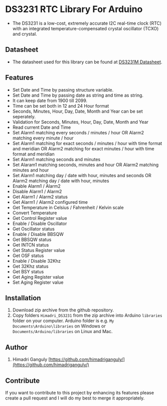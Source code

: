 # DS3231 RTC Library For Arduino

 * The DS3231 is a low-cost, extremely accurate I2C real-time clock (RTC) with an integrated temperature-compensated crystal oscillator (TCXO) and crystal.

 ## Datasheet
* The datasheet used for this library can be found at [DS3231M Datasheet](https://datasheets.maximintegrated.com/en/ds/DS3231M.pdf).

## Features

* Set Date and Time by passing structure variable.
* Set Date and Time by passing date as string and time as string.
* It can keep date from 1900 till 2099.
* Time can be set both in 12 and 24 Hour format
* Seconds, Minutes, Hour, Day, Date, Month and Year can be set seperately.
* Validation for Seconds, Minutes, Hour, Day, Date, Month and Year
* Read current Date and Time
* Set Alarm1 matching every seconds / minutes / hour OR Alarm2 matching every minute / hour
* Set Alarm1 matching for exact seconds / minutes / hour with time format and meridian OR Alarm2 matching for exact minutes / hour with time format and meridian
* Set Alarm1 matching seconds and minutes
* Set Alaram1 matching seconds, minutes and hour OR Alarm2 matching minutes and hour
* Set Alarm1 matching day / date with hour, minutes and seconds OR Alarm2 matching day / date with hour, minutes
* Enable Alarm1 / Alarm2
* Disable Alarm1 / Alarm2
* Get Alarm1 / Alarm2 status
* Get Alarm1 / Alarm2 configured time
* Get Temperature in Celsius / Fahrenheit / Kelvin scale
* Convert Temperature
* Get Control Register value
* Enable / Disable Oscillator
* Get Oscillator status
* Enable / Disable BBSQW
* Get BBSQW status
* Get INTCN status
* Get Status Register value
* Get OSF status
* Enable / Disable 32Khz
* Get 32Khz status
* Get BSY status
* Get Aging Register value
* Set Aging Register value

## Installation

1. Download zip archive from the github repository.
2. Copy folders `Himadri_DS3231` from the zip archive into Arduino `libraries` folder on your computer. Arduino folder is e.g. `My Documents\Arduino\libraries` on Windows or `Documents/Arduino/libraries` on Linux and Mac.

## Author

1. Himadri Ganguly [https://github.com/himadriganguly/](https://github.com/himadriganguly/)

## Contribute

If you want to contribute to this project by enhancing its features please create a pull request and I will do my best to merge it appropriately.
